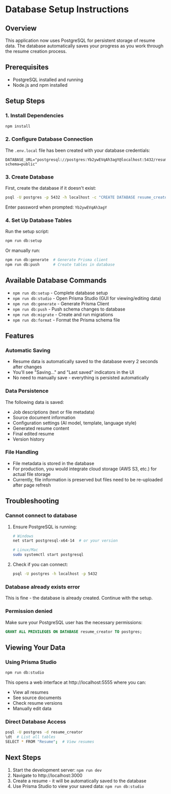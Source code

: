 # Database Setup Instructions

## Overview
This application now uses PostgreSQL for persistent storage of resume data. The database automatically saves your progress as you work through the resume creation process.

## Prerequisites
- PostgreSQL installed and running
- Node.js and npm installed

## Setup Steps

### 1. Install Dependencies
```bash
npm install
```

### 2. Configure Database Connection
The `.env.local` file has been created with your database credentials:
```
DATABASE_URL="postgresql://postgres:Yb2ywEVqAh3agY@localhost:5432/resume_creator?schema=public"
```

### 3. Create Database
First, create the database if it doesn't exist:
```bash
psql -U postgres -p 5432 -h localhost -c "CREATE DATABASE resume_creator;"
```
Enter password when prompted: `Yb2ywEVqAh3agY`

### 4. Set Up Database Tables
Run the setup script:
```bash
npm run db:setup
```

Or manually run:
```bash
npm run db:generate  # Generate Prisma client
npm run db:push      # Create tables in database
```

## Available Database Commands

- `npm run db:setup` - Complete database setup
- `npm run db:studio` - Open Prisma Studio (GUI for viewing/editing data)
- `npm run db:generate` - Generate Prisma Client
- `npm run db:push` - Push schema changes to database
- `npm run db:migrate` - Create and run migrations
- `npm run db:format` - Format the Prisma schema file

## Features

### Automatic Saving
- Resume data is automatically saved to the database every 2 seconds after changes
- You'll see "Saving..." and "Last saved" indicators in the UI
- No need to manually save - everything is persisted automatically

### Data Persistence
The following data is saved:
- Job descriptions (text or file metadata)
- Source document information
- Configuration settings (AI model, template, language style)
- Generated resume content
- Final edited resume
- Version history

### File Handling
- File metadata is stored in the database
- For production, you would integrate cloud storage (AWS S3, etc.) for actual file storage
- Currently, file information is preserved but files need to be re-uploaded after page refresh

## Troubleshooting

### Cannot connect to database
1. Ensure PostgreSQL is running:
   ```bash
   # Windows
   net start postgresql-x64-14  # or your version
   
   # Linux/Mac
   sudo systemctl start postgresql
   ```

2. Check if you can connect:
   ```bash
   psql -U postgres -h localhost -p 5432
   ```

### Database already exists error
This is fine - the database is already created. Continue with the setup.

### Permission denied
Make sure your PostgreSQL user has the necessary permissions:
```sql
GRANT ALL PRIVILEGES ON DATABASE resume_creator TO postgres;
```

## Viewing Your Data

### Using Prisma Studio
```bash
npm run db:studio
```
This opens a web interface at http://localhost:5555 where you can:
- View all resumes
- See source documents
- Check resume versions
- Manually edit data

### Direct Database Access
```bash
psql -U postgres -d resume_creator
\dt  # List all tables
SELECT * FROM "Resume";  # View resumes
```

## Next Steps
1. Start the development server: `npm run dev`
2. Navigate to http://localhost:3000
3. Create a resume - it will be automatically saved to the database
4. Use Prisma Studio to view your saved data: `npm run db:studio`
